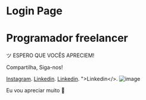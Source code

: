 # Login Page

<h1>Programador freelancer</h1>
ツ ESPERO QUE VOCÊS APRECIEM!

Compartilha, Siga-nos!

<a href="https://www.instagram.com/duancostaoficial?igsh=MWc1MnBsdDZ5aXdsOA==">Instagram</a>.
<a href="https://www.linkedin.com/in/duan-costa-87a405b6/">Linkedin</a>.
<a href="https://github.com/Duan-Costa">Linkedin</a>.
">Linkedin</>.
![image](https://github.com/user-attachments/assets/13436e47-1615-47d8-af0a-2f6332087aa5)


Eu vou apreciar muito 💚
